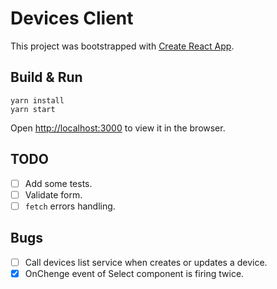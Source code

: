 # Devices Client

This project was bootstrapped with [Create React App](https://github.com/facebook/create-react-app).

## Build & Run

```
yarn install
yarn start
```

Open [http://localhost:3000](http://localhost:3000) to view it in the browser.

## TODO

- [ ] Add some tests.
- [ ] Validate form.
- [ ] `fetch` errors handling.

## Bugs

- [ ] Call devices list service when creates or updates a device.
- [x] OnChenge event of Select component is firing twice.
